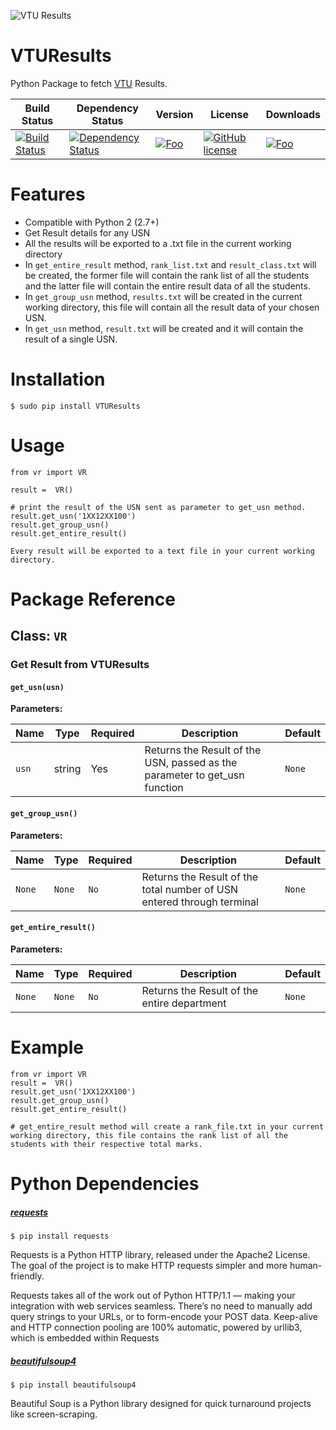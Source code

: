 ![VTU Results](https://raw.github.com/maheshkkumar/VTUResults/master/vtu.jpg)

# VTUResults
Python Package to fetch [VTU](http://results.vtu.ac.in) Results.

| Build Status | Dependency Status | Version | License | Downloads |
| ------------ | ------------- | ------- | -------------------|--------------- |
| [![Build Status](https://travis-ci.org/maheshkkumar/VTUResults.svg?branch=master)](https://travis-ci.org/maheshkkumar/VTUResults) | [![Dependency Status](https://gemnasium.com/maheshkkumar/VTUResults.svg)](https://gemnasium.com/maheshkkumar/VTUResults) | [![Foo](https://img.shields.io/badge/version-v2.0.1-blue.svg)](https://pypi.python.org/pypi/VTUResults/2.0.1) | [![GitHub license](https://img.shields.io/badge/license-GPLv2-blue.svg)](https://raw.githubusercontent.com/maheshkkumar/VTUResults/master/LICENSE) |[![Foo](https://img.shields.io/badge/downloads-5k%2Fmonth-blue.svg)](https://pypi.python.org/pypi/VTUResults/2.0.1) |





Features
========

- Compatible with Python 2 (2.7+)
- Get Result details for any USN
- All the results will be exported to a .txt file in the current working directory
- In `get_entire_result` method, `rank_list.txt` and `result_class.txt` will be created, the former file will contain the rank list of all the students and the latter file will contain the entire result data of all the students.
- In `get_group_usn` method, `results.txt` will be created in the current working directory, this file will contain all the result data of your chosen USN.
- In `get_usn` method, `result.txt` will be created and it will contain the result of a single USN.

Installation
========

    $ sudo pip install VTUResults

Usage
========

    from vr import VR

    result =  VR()

    # print the result of the USN sent as parameter to get_usn method.
    result.get_usn('1XX12XX100')
    result.get_group_usn()
    result.get_entire_result()
    
    Every result will be exported to a text file in your current working directory.
    
    
Package Reference
========

## Class: `VR`

### Get Result from VTUResults

#### `get_usn(usn)`

**Parameters:**

| Name | Type | Required | Description | Default |
| ---- | ---- | -------- | ----------- | ------- |
| `usn` | string | Yes | Returns the Result of the USN, passed as the parameter to get_usn function | `None` |

#### `get_group_usn()`

**Parameters:**

| Name | Type | Required | Description | Default |
| ---- | ---- | -------- | ----------- | ------- |
| `None` | `None`  |  `No` | Returns the Result of the total number of USN entered through terminal| `None` |

#### `get_entire_result()`

**Parameters:**

| Name | Type | Required | Description | Default |
| ---- | ---- | -------- | ----------- | ------- |
| `None` | `None`  | `No`  | Returns the Result of the entire department| `None` |



Example
========

    from vr import VR
    result =  VR()
    result.get_usn('1XX12XX100')
    result.get_group_usn()
    result.get_entire_result()
    
    # get_entire_result method will create a rank_file.txt in your current working directory, this file contains the rank list of all the students with their respective total marks.



Python Dependencies
========
##### [requests](http://docs.python-requests.org/en/latest/)

    $ pip install requests

Requests is a Python HTTP library, released under the Apache2 License. The goal of the project is to make HTTP requests simpler and more human-friendly.

Requests takes all of the work out of Python HTTP/1.1 — making your integration with web services seamless. There’s no need to manually add query strings to your URLs, or to form-encode your POST data. Keep-alive and HTTP connection pooling are 100% automatic, powered by urllib3, which is embedded within Requests

##### [beautifulsoup4](http://www.crummy.com/software/BeautifulSoup/)

    $ pip install beautifulsoup4

Beautiful Soup is a Python library designed for quick turnaround projects like screen-scraping.

